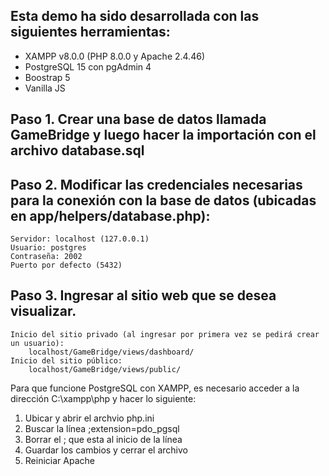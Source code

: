 ## Esta demo ha sido desarrollada con las siguientes herramientas:
- XAMPP v8.0.0 (PHP 8.0.0 y Apache 2.4.46)
- PostgreSQL 15 con pgAdmin 4
- Boostrap 5
- Vanilla JS

## Paso 1. Crear una base de datos llamada GameBridge y luego hacer la importación con el archivo database.sql

## Paso 2. Modificar las credenciales necesarias para la conexión con la base de datos (ubicadas en app/helpers/database.php):
    Servidor: localhost (127.0.0.1)
    Usuario: postgres
    Contraseña: 2002
    Puerto por defecto (5432)

## Paso 3. Ingresar al sitio web que se desea visualizar.
    Inicio del sitio privado (al ingresar por primera vez se pedirá crear un usuario):
        localhost/GameBridge/views/dashboard/
    Inicio del sitio público:
        localhost/GameBridge/views/public/

Para que funcione PostgreSQL con XAMPP, es necesario acceder a la dirección C:\xampp\php y hacer lo siguiente:
1. Ubicar y abrir el archvio php.ini
2. Buscar la línea ;extension=pdo_pgsql
3. Borrar el ; que esta al inicio de la línea
4. Guardar los cambios y cerrar el archivo
5. Reiniciar Apache